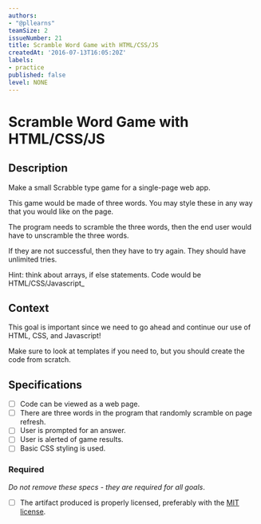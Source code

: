 ```yaml
---
authors:
- "@pllearns"
teamSize: 2
issueNumber: 21
title: Scramble Word Game with HTML/CSS/JS
createdAt: '2016-07-13T16:05:20Z'
labels:
- practice
published: false
level: NONE
---
```


# Scramble Word Game with HTML/CSS/JS

## Description

Make a small Scrabble type game for a single-page web app.

This game would be made of three words. You may style these in any way that you would like on the page.

The program needs to scramble the three words, then the end user would have to unscramble the three words.

If they are not successful, then they have to try again. They should have unlimited tries.

Hint: think about arrays, if else statements. Code would be HTML/CSS/Javascript_
## Context

This goal is important since we need to go ahead and continue our use of HTML, CSS, and Javascript!

Make sure to look at templates if you need to, but you should create the code from scratch.
## Specifications
- [ ] Code can be viewed as a web page.
- [ ] There are three words in the program that randomly scramble on page refresh.
- [ ] User is prompted for an answer.
- [ ] User is alerted of game results.
- [ ] Basic CSS styling is used.
### Required

_Do not remove these specs - they are required for all goals_.
- [ ] The artifact produced is properly licensed, preferably with the [MIT license](https://opensource.org/licenses/MIT).
